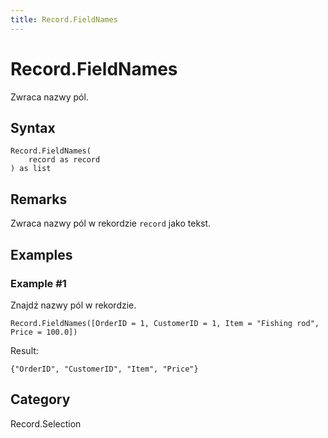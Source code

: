 ```yaml
---
title: Record.FieldNames
---
```


# Record.FieldNames


Zwraca nazwy pól.


## Syntax

```powerquery
Record.FieldNames(
    record as record
) as list
```


## Remarks

Zwraca nazwy pól w rekordzie <code>record</code> jako tekst.


## Examples

### Example #1 
Znajdź nazwy pól w rekordzie.
```powerquery
Record.FieldNames([OrderID = 1, CustomerID = 1, Item = "Fishing rod", Price = 100.0])
```

Result: 
```powerquery
{"OrderID", "CustomerID", "Item", "Price"}
```




## Category
Record.Selection
